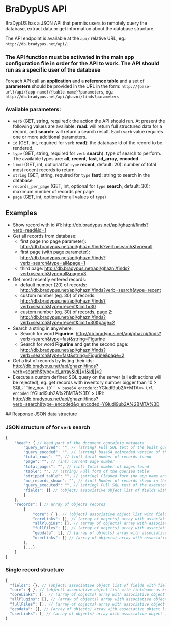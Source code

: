 # BraDypUS API

BraDypUS has a JSON API that permits users to remotely query the database,
extract data or get information about the database structure.

The API endpoint is available at the `api/` relative URL, eg.:
`http://db.bradypus.net/api/`.

### The API function must be activated in the main app configuration file in order for the API to work. The API should run as a specific user of the database

Foreach API call an **application** and a **reference table**  and a set of **parameters** should be provided in the URL in the form: `http://{base-url}/api/{app-name}/{table-name}?parameters`, eg.: `http://db.bradypus.net/api/ghazni/finds?parameters`

### Available parameters:
- `verb` (GET, string, required): the action the API should run.
At present the following values are available: **read**: will return full structured data for a record,
 and **search**: will return a search result. Each `verb` value requires one or more additional parameters.
- `id` (GET, int, required for `verb` **read**): the database id of the record to be rendered.
- `type` (GET, string, required for `verb` **search**): type of search to perform.
The available types are: **all**, **recent**, **fast**, **id_array**, **encoded**.
- `limit`(GET, int, optional for `type` **recent**, default: 20): number of total most recent records to return
- `string` (GET, string, required for `type` **fast**): string to search in the database
- `records_per_page` (GET, int, optional for `type` **search**, default: 30): maximum number of records per page
- `page` (GET, int, optional for all values of `type`)



## Examples

- Show record with id #1: http://db.bradypus.net/api/ghazni/finds?verb=read&id=1
- Get all records from database:
  - first page (no page parameter): http://db.bradypus.net/api/ghazni/finds?verb=search&type=all
  - first page (with page parameter): http://db.bradypus.net/api/ghazni/finds?verb=search&type=all&page=1
  - third page: http://db.bradypus.net/api/ghazni/finds?verb=search&type=all&page=3
- Get most recently entered records:
  - default number (20) of records: http://db.bradypus.net/api/ghazni/finds?verb=search&type=recent
  - custom number (eg. 30) of records: http://db.bradypus.net/api/ghazni/finds?verb=search&type=recent&limit=30
  - custom number (eg. 30) of records, page 2: http://db.bradypus.net/api/ghazni/finds?verb=search&type=recent&limit=30&page=2
- Search a string in anywhere:
  - Search for word **Figurine**: http://db.bradypus.net/api/ghazni/finds?verb=search&type=fast&string=Figurine
  - Search for word **Figurine** and get the second page: http://db.bradypus.net/api/ghazni/finds?verb=search&type=fast&string=Figurine&page=2
- Get a list of records by listing their ids: http://db.bradypus.net/api/ghazni/finds?verb=search&type=id_array&id[]=1&id[]=2
- Execute a custom defined SQL query on the server (all edit actions will be rejected), eg. get records with inventory number  bigger than 10 > SQL: ```inv_no` > 10`` > base64_encode'd: `YGludl9ub2A+MTA=` > Url encoded: `YGludl9ub2A%2BMTA%3D` > URl: http://db.bradypus.net/api/ghazni/finds?verb=search&type=encoded&q_encoded=YGludl9ub2A%2BMTA%3D


## Response JSON data structure

### JSON structure of for `verb` **search**
```javascript
{
    "head": { // head part of the document containig metadata
        "query_arrived": "", // (string) Full SQL text of the built query
        "query_encoded": "", // (string) base64_ecìncoded version of the executed query for further use
        "total_rows": "", // (int) total number of records found
        "page": "", // (int) current page number
        "total_pages": "", // (int) Total number of pages found
        "table": "", // (string) Full form of the queried table
        "stripped_table": "", // (string) Cleaned form (no app name and prefix) of queried table
        "no_records_shown": "", // (int) Number of records shown in the current page
        "query_executed": "", // (string) Full SQL text of the executed query (with pagination limits and sorting)
        "fields": {} // (object) associative object list of fields with field id as key and field label as value
        }
    },
    "records": [ // array of objects records
        {
            "core": { }, // (object) associative object list with fieldname as key and field value as value
            "coreLinks": [], // (array of objects) array with associative object list with coreLinks
            "allPlugins": [], // (array of objects) array with associative object list with plugin data
            "fullFiles": [], // (array of objects) array with associative object list with file data
            "geodata": [], // (array of objects) array with associative object list with geo data
            "userLinks": [] // (array of objects) array with associative object list with user defined links
        },
        {...}
    ]
}
```

### Single record structure
```javascript
{
  "fields": {}, // (object) associative object list of fields with field id as key and field label as value
  "core": { }, // (object) associative object list with fieldname as key and field value as value
  "coreLinks": [], // (array of objects) array with associative object list with coreLinks
  "allPlugins": [], // (array of objects) array with associative object list with plugin data
  "fullFiles": [], // (array of objects) array with associative object list with file data
  "geodata": [], // (array of objects) array with associative object list with geo data
  "userLinks": [] // (array of objects) array with associative object list with user defined links
}
```
